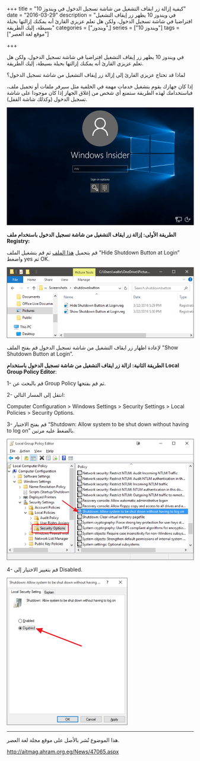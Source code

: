 +++
title = "كيفية إزالة زر ايقاف التشغيل من شاشة تسجيل الدخول في ويندوز 10"
date = "2016-03-29"
description = "في ويندوز 10 يظهر زر إيقاف التشغيل افتراضيا في شاشة تسجيل الدخول، ولكن هل تعلم عزيزي القارئ أنه يمكنك إزالتها بحيلة بسيطة، إليك الطريقة"
categories = ["ويندوز",]
series = ["ويندوز 10"]
tags = ["موقع لغة العصر"]

+++

في ويندوز 10 يظهر زر إيقاف التشغيل افتراضيا في شاشة تسجيل الدخول، ولكن هل تعلم عزيزي القارئ أنه يمكنك إزالتها بحيلة بسيطة، إليك الطريقة.

لماذا قد تحتاج عزيزي القارئ إلى إزالة زر إيقاف التشغيل من شاشة تسجيل الدخول؟

إذا كان جهازك يقوم بتشغيل خدمات مهمة في الخلفية مثل سيرفر ملفات أو تحميل ملف، فباستخدامك لهذه الطريقة ستمنع أي شخص من إغلاق الجهاز إذا كان موجودا على شاشة تسجيل الدخول (وكذلك شاشة القفل).

![1](thumbnail-2016-635947800377292258-729.png)


**الطريقة الأولى: إزالة زر ايقاف التشغيل من شاشة تسجيل الدخول باستخدام ملف Registry:**

 قم بتحميل [هذا الملف](http://www.howtogeek.com/wp-content/uploads/2016/03/Shutdown-Button-Hacks.zip) ثم قم بتشغيل الملف "Hide Shutdown Button at Login” واضغط yes ثم OK.

![2](images/2016-635947800487116962-711.png)

لإعادة اظهار زر ايقاف التشغيل من شاشة تسجيل الدخول قم بفتح الملف "Show Shutdown Button at Login”.

**الطريقة الثانية: ازالة زر ايقاف التشغيل من شاشة تسجيل الدخول باستخدام Local Group Policy Editor**:

1- قم بالبحث عن Group Policy ثم قم بفتحها.

2- انتقل إلى المسار التالي:

Computer Configuration > Windows Settings > Security Settings > Local Policies > Security Options.

3- قم بفتح الاختيار “Shutdown: Allow system to be shut down without having to log on” بالضغط عليه مرتين.

![3](images/2016-635947800572917512-291.png)

4- قم بتغيير الاختيار إلى Disabled.

![4](images/2016-635947800670886140-88.png)

---
هذا الموضوع نٌشر باﻷصل على موقع مجلة لغة العصر.

http://aitmag.ahram.org.eg/News/47065.aspx